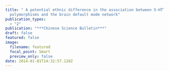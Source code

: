 ```yaml
---
title: " A potential ethnic difference in the association between 5-HTTLPR
  polymorphisms and the brain default mode network"
publication_types:
  - "2"
publication: "***Chinese Science Bulletin***"
draft: false
featured: false
image:
  filename: featured
  focal_point: Smart
  preview_only: false
date: 2014-01-01T14:32:57.128Z
---
```

